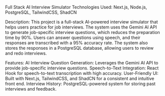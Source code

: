 Full Stack AI Interview Simulator
Technologies Used: Next.js, Node.js, PostgreSQL, TailwindCSS, ShadCN

Description:
This project is a full-stack AI-powered interview simulator that helps users practice for job interviews. The system uses the Gemini AI API to generate job-specific interview questions, which reduces the preparation time by 90%. Users can answer questions using speech, and their responses are transcribed with a 95% accuracy rate. The system also stores the responses in a PostgreSQL database, allowing users to review and redo interviews.

Features:
AI Interview Question Generation: Leverages the Gemini AI API to provide job-specific interview questions.
Speech-to-Text Integration: React Hook for speech-to-text transcription with high accuracy.
User-Friendly UI: Built with Next.js, TailwindCSS, and ShadCN for a consistent and intuitive front end.
Interview History: PostgreSQL-powered system for storing past interviews and feedback.
